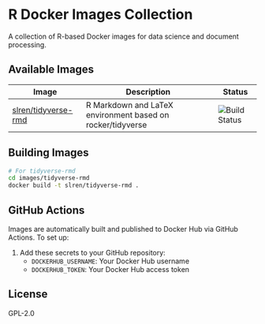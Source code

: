 # R Docker Images Collection

A collection of R-based Docker images for data science and document processing.

## Available Images

| Image | Description | Status |
|-------|-------------|--------|
| [slren/tidyverse-rmd](images/tidyverse-rmd) | R Markdown and LaTeX environment based on rocker/tidyverse | ![Build Status](https://github.com/slren/r-docker/actions/workflows/tidyverse-rmd.yml/badge.svg) |

## Building Images

```bash
# For tidyverse-rmd
cd images/tidyverse-rmd
docker build -t slren/tidyverse-rmd .
```

## GitHub Actions

Images are automatically built and published to Docker Hub via GitHub Actions. To set up:

1. Add these secrets to your GitHub repository:
   - `DOCKERHUB_USERNAME`: Your Docker Hub username
   - `DOCKERHUB_TOKEN`: Your Docker Hub access token

## License

GPL-2.0 